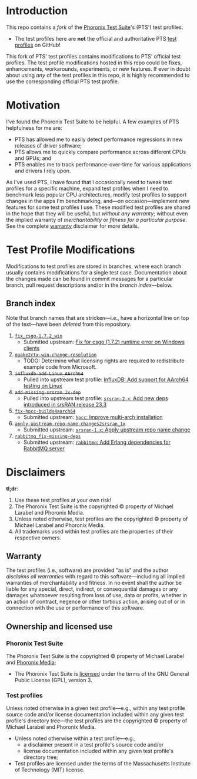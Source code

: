 # Introduction
This repo contains a _fork_ of the [Phoronix Test Suite](https://www.phoronix-test-suite.com/)'s (PTS') test profiles.
- The test profiles here are **not** the official and authoritative PTS [test profiles](https://github.com/phoronix-test-suite/test-profiles) on GitHub!

This fork of PTS' test profiles contains modifications to PTS' official test profiles. The test profile modifications hosted in this repo could be fixes, enhancements, workarounds, experiments, or new features. If ever in doubt about using _any_ of the test profiles in this repo, it is highly recommended to use the corresponding official PTS test profile.

# Motivation
I've found the Phoronix Test Suite to be helpful. A few examples of PTS helpfulness for me are:
- PTS has allowed me to easily detect performance regressions in new releases of driver software;
- PTS allows me to quickly compare performance across different CPUs and GPUs; and
- PTS enables me to track performance-over-time for various applications and drivers I rely upon.

As I've used PTS, I have found that I occasionally need to tweak test profiles for a specific machine, expand test profiles when I need to benchmark less popular CPU architectures, modify test profiles to support changes in the apps I'm benchmarking, and—on occasion—implement new features for some test profiles I use. These modified test profiles are shared in the hope that they will be useful, but _without any warranty_; without even the implied warranty of _merchantability_ or _fitness for a particular purpose_. See the complete [warranty](#warranty) disclaimer for more details.

# Test Profile Modifications
Modifications to test profiles are stored in branches, where each branch usually contains modifications for a single test case. Documentation about the changes made can be found in commit messages for a particular branch, pull request descriptions and/or in the _branch index_—below.

## Branch index
Note that branch names that are stricken—i.e., have a horizontal line on top of the text—have been _deleted_ from this repository.

1. [`fix_csgo-1.7.2_win`](https://github.com/tad4/pts-test-profiles/tree/fix_csgo-1.7.2_win)
    - Submitted upstream: [Fix for csgo (1.7.2) runtime error on Windows clients](https://github.com/phoronix-test-suite/test-profiles/pull/264)
2. [`quake2rtx-win-change-resolution`](https://github.com/tad4/pts-test-profiles/tree/quake2rtx-win-change-resolution)
    - TODO: Determine what licensing rights are required to redistribute example code from Microsoft.
3. ~~`influxdb-add-Linux_AArch64`~~
    - Pulled into upstream test profile: [InfluxDB: Add support for AArch64 testing on Linux](https://github.com/phoronix-test-suite/test-profiles/pull/276)
4. ~~`add-missing-srsran_2x-dep`~~
    - Pulled into upstream test profile: [`srsran-2.x`: Add new deps introduced in srsRAN release 23.3](https://github.com/phoronix-test-suite/test-profiles/pull/278)
5. [`fix-hpcc-builds4aarch64`](https://github.com/tad4/pts-test-profiles/tree/fix-hpcc-builds4aarch64)
    - Submitted upstream: [`hpcc`: Improve multi-arch installation](https://github.com/phoronix-test-suite/test-profiles/pull/279)
6. [`apply-upstream-repo-name-changes2srsran_1x`](https://github.com/tad4/pts-test-profiles/tree/apply-upstream-repo-name-changes2srsran_1x)
    - Submitted upstream: [`srsran-1.x`: Apply upstream repo name change](https://github.com/phoronix-test-suite/test-profiles/pull/280)
7. [`rabbitmq_fix-missing-deps`](https://github.com/tad4/pts-test-profiles/tree/rabbitmq_fix-missing-deps)
    - Submitted upstream: [`rabbitmq`: Add Erlang dependencies for RabbitMQ server](https://github.com/phoronix-test-suite/test-profiles/pull/296)

# Disclaimers
**tl;dr**:
1. Use these test profiles at your own risk!
2. The Phoronix Test Suite is the copyrighted © property of Michael Larabel and Phoronix Media.
3. Unless noted otherwise, test profiles are the copyrighted © property of Michael Larabel and Phoronix Media.
4. All trademarks used within test profiles are the properties of their respective owners.

## Warranty
The test profiles (i.e., software) are provided "as is" and the author _disclaims all warranties_ with regard to this software—including all implied warranties of merchantability and fitness. In no event shall the author be liable for any special, direct, indirect, or consequential damages or any damages whatsoever resulting from loss of use, data or profits, whether in an action of contract, negence or other tortious action, arising out of or in connection with the use or performance of this software.

## Ownership and licensed use
### Phoronix Test Suite
The Phoronix Test Suite is the copyrighted © property of Michael Larabel and [Phoronix Media](http://www.phoronix-media.com/);
- The Phoronix Test Suite is [licensed](https://github.com/phoronix-test-suite/phoronix-test-suite/blob/master/COPYING) under the terms of the GNU General Public License (GPL), version 3.

### Test profiles
Unless noted otherwise in a given test profile—e.g., within any test profile source code and/or license documentation included within any given test profile's directory tree—the test profiles are the copyrighted © property of Michael Larabel and Phoronix Media.
- Unless noted otherwise within a test profile—e.g.,
   - a disclaimer present in a test profile's source code and/or
   - license documentation included within any given test profile's directory tree;
- Test profiles are licensed under the terms of the Massachusetts Institute of Technology (MIT) license.
